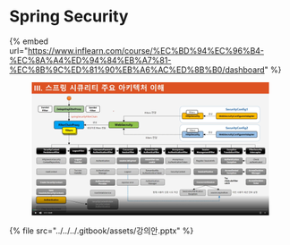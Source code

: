 # Spring Security

{% embed url="https://www.inflearn.com/course/%EC%BD%94%EC%96%B4-%EC%8A%A4%ED%94%84%EB%A7%81-%EC%8B%9C%ED%81%90%EB%A6%AC%ED%8B%B0/dashboard" %}

<figure><img src="../../../.gitbook/assets/image.png" alt=""><figcaption></figcaption></figure>

{% file src="../../../.gitbook/assets/강의안.pptx" %}
